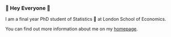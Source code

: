 ### :purple_heart: Hey Everyone :purple_heart:

I am a final year PhD student of Statistics :game_die:  at London School of Economics.

You can find out more information about me on my [homepage](https://tianlinxu312.github.io/).

